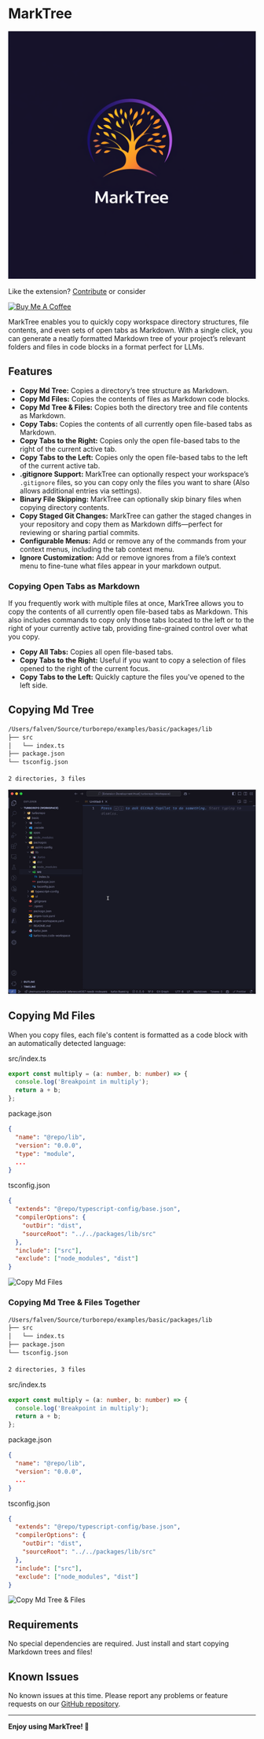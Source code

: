 # MarkTree

![Copy MD Tree](images/logo.png)

Like the extension? [Contribute](https://github.com/Falven/marktree) or consider

<a href="https://www.buymeacoffee.com/lkpUiU42EN" target="_blank"><img src="https://cdn.buymeacoffee.com/buttons/v2/default-violet.png" alt="Buy Me A Coffee" style="height: 40px !important;width: 150px !important;" ></a>

MarkTree enables you to quickly copy workspace directory structures, file contents, and even sets of open tabs as Markdown. With a single click, you can generate a neatly formatted Markdown tree of your project’s relevant folders and files in code blocks in a format perfect for LLMs.

## Features

- **Copy Md Tree:** Copies a directory’s tree structure as Markdown.
- **Copy Md Files:** Copies the contents of files as Markdown code blocks.
- **Copy Md Tree & Files:** Copies both the directory tree and file contents as Markdown.
- **Copy Tabs:** Copies the contents of all currently open file-based tabs as Markdown.
- **Copy Tabs to the Right:** Copies only the open file-based tabs to the right of the current active tab.
- **Copy Tabs to the Left:** Copies only the open file-based tabs to the left of the current active tab.
- **.gitignore Support:** MarkTree can optionally respect your workspace’s `.gitignore` files, so you can copy only the files you want to share (Also allows additional entries via settings).
- **Binary File Skipping:** MarkTree can optionally skip binary files when copying directory contents.
- **Copy Staged Git Changes:** MarkTree can gather the staged changes in your repository and copy them as Markdown diffs—perfect for reviewing or sharing partial commits.
- **Configurable Menus:** Add or remove any of the commands from your context menus, including the tab context menu.
- **Ignore Customization:** Add or remove ignores from a file’s context menu to fine-tune what files appear in your markdown output.

### Copying Open Tabs as Markdown

If you frequently work with multiple files at once, MarkTree allows you to copy the contents of all currently open file-based tabs as Markdown. This also includes commands to copy only those tabs located to the left or to the right of your currently active tab, providing fine-grained control over what you copy.

- **Copy All Tabs:** Copies all open file-based tabs.
- **Copy Tabs to the Right:** Useful if you want to copy a selection of files opened to the right of the current focus.
- **Copy Tabs to the Left:** Quickly capture the files you've opened to the left side.

## Copying Md Tree

```sh
/Users/falven/Source/turborepo/examples/basic/packages/lib
├── src
│   └── index.ts
├── package.json
└── tsconfig.json

2 directories, 3 files
```

![Copy Md Tree](images/copy_md_tree.gif)

## Copying Md Files

When you copy files, each file's content is formatted as a code block with an automatically detected language:

src/index.ts

```ts
export const multiply = (a: number, b: number) => {
  console.log('Breakpoint in multiply');
  return a + b;
};
```

package.json

```json
{
  "name": "@repo/lib",
  "version": "0.0.0",
  "type": "module",
  ...
}
```

tsconfig.json

```json
{
  "extends": "@repo/typescript-config/base.json",
  "compilerOptions": {
    "outDir": "dist",
    "sourceRoot": "../../packages/lib/src"
  },
  "include": ["src"],
  "exclude": ["node_modules", "dist"]
}
```

![Copy Md Files](images/copy_md_files.gif)

### Copying Md Tree & Files Together

```sh
/Users/falven/Source/turborepo/examples/basic/packages/lib
├── src
│   └── index.ts
├── package.json
└── tsconfig.json

2 directories, 3 files
```

src/index.ts

```ts
export const multiply = (a: number, b: number) => {
  console.log('Breakpoint in multiply');
  return a + b;
};
```

package.json

```json
{
  "name": "@repo/lib",
  "version": "0.0.0",
  ...
}
```

tsconfig.json

```json
{
  "extends": "@repo/typescript-config/base.json",
  "compilerOptions": {
    "outDir": "dist",
    "sourceRoot": "../../packages/lib/src"
  },
  "include": ["src"],
  "exclude": ["node_modules", "dist"]
}
```

![Copy Md Tree & Files](images/copy_md_tree_and_files.gif)

## Requirements

No special dependencies are required. Just install and start copying Markdown trees and files!

## Known Issues

No known issues at this time. Please report any problems or feature requests on our [GitHub repository](https://github.com/Falven/marktree/issues).

---

**Enjoy using MarkTree! 🌳**
